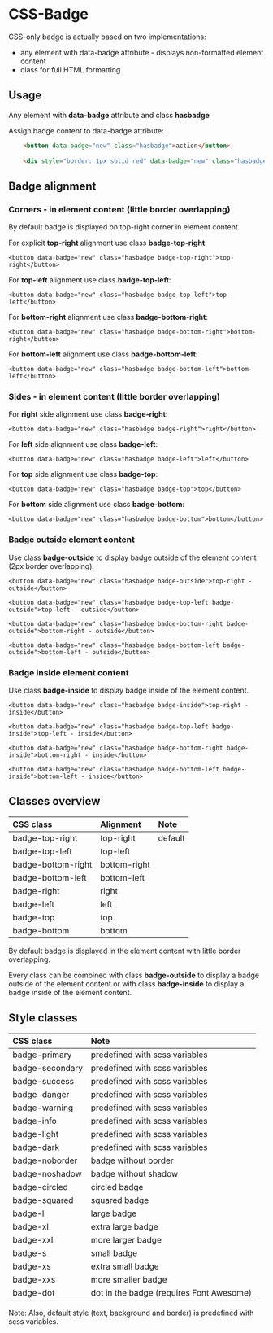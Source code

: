 # CSS-Badge

CSS-only badge is actually based on two implementations:
- any element with data-badge attribute - displays non-formatted element content
- class for full HTML formatting

## Usage

Any element with **data-badge** attribute and class **hasbadge**

Assign badge content to data-badge attribute:

```html
    <button data-badge="new" class="hasbadge">action</button>
    
    <div style="border: 1px solid red" data-badge="new" class="hasbadge">line 1<br />line 2</div>
```

## Badge alignment

### Corners - in element content (little border overlapping)

By default badge is displayed on top-right corner in element content.

For explicit **top-right** alignment use class **badge-top-right**:

    <button data-badge="new" class="hasbadge badge-top-right">top-right</button>

For **top-left** alignment use class **badge-top-left**:

    <button data-badge="new" class="hasbadge badge-top-left">top-left</button>

For **bottom-right** alignment use class **badge-bottom-right**:

    <button data-badge="new" class="hasbadge badge-bottom-right">bottom-right</button>

For **bottom-left** alignment use class **badge-bottom-left**:

    <button data-badge="new" class="hasbadge badge-bottom-left">bottom-left</button>

### Sides - in element content (little border overlapping)

For **right** side alignment use class **badge-right**:

    <button data-badge="new" class="hasbadge badge-right">right</button>

For **left** side alignment use class **badge-left**:

    <button data-badge="new" class="hasbadge badge-left">left</button>

For **top** side alignment use class **badge-top**:

    <button data-badge="new" class="hasbadge badge-top">top</button>

For **bottom** side alignment use class **badge-bottom**:

    <button data-badge="new" class="hasbadge badge-bottom">bottom</button>

### Badge outside element content

Use class **badge-outside** to display badge outside of the element content (2px border overlapping).

    <button data-badge="new" class="hasbadge badge-outside">top-right - outside</button>

    <button data-badge="new" class="hasbadge badge-top-left badge-outside">top-left - outside</button>

    <button data-badge="new" class="hasbadge badge-bottom-right badge-outside">bottom-right - outside</button>

    <button data-badge="new" class="hasbadge badge-bottom-left badge-outside">bottom-left - outside</button>

### Badge inside element content

Use class **badge-inside** to display badge inside of the element content.

    <button data-badge="new" class="hasbadge badge-inside">top-right - inside</button>

    <button data-badge="new" class="hasbadge badge-top-left badge-inside">top-left - inside</button>

    <button data-badge="new" class="hasbadge badge-bottom-right badge-inside">bottom-right - inside</button>

    <button data-badge="new" class="hasbadge badge-bottom-left badge-inside">bottom-left - inside</button>

## Classes overview

| CSS class | Alignment | Note |
| :----------- | :----------- | :----------- |
| badge-top-right       | top-right | default |
| badge-top-left      | top-left      |    |
| badge-bottom-right | bottom-right      |     |
| badge-bottom-left | bottom-left      |     |
| badge-right | right      |     |
| badge-left | left      |     |
| badge-top | top      |     |
| badge-bottom | bottom      |     |

By default badge is displayed in the element content with little border overlapping.

Every class can be combined with class **badge-outside** to display a badge outside of the element content or
with class **badge-inside** to display a badge inside of the element content.

## Style classes
| CSS class   |  Note        |
| :----------- |  :----------- |
| badge-primary      | predefined with scss variables |
| badge-secondary      | predefined with scss variables |
| badge-success      | predefined with scss variables |
| badge-danger      | predefined with scss variables |
| badge-warning      | predefined with scss variables |
| badge-info      | predefined with scss variables |
| badge-light      | predefined with scss variables |
| badge-dark      | predefined with scss variables |
| badge-noborder      | badge without border |
| badge-noshadow      | badge without shadow |
| badge-circled      | circled badge |
| badge-squared      | squared badge |
| badge-l      | large badge |
| badge-xl      | extra large badge |
| badge-xxl      | more larger badge |
| badge-s      | small badge |
| badge-xs     | extra small badge |
| badge-xxs     | more smaller badge |
| badge-dot     | dot in the badge (requires Font Awesome) |

Note: Also, default style (text, background and border) is predefined with scss variables.